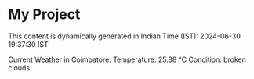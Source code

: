 # My Project

This content is dynamically generated in Indian Time (IST): 2024-06-30 19:37:30 IST


Current Weather in Coimbatore:
Temperature: 25.88 °C
Condition: broken clouds
